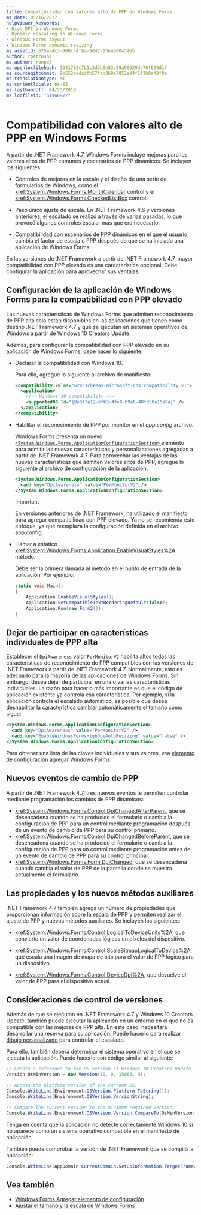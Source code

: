 ```yaml
---
title: Compatibilidad con valores alto de PPP en Windows Forms
ms.date: 05/16/2017
helpviewer_keywords:
- High DPI in Windows Forms
- Dynamic rescaling in Windows Forms
- Windows Forms layout
- Windows Forms dynamic resizing
ms.assetid: 075ea4c3-900c-4f8a-9dd2-13ea6804346b
author: rpetrusha
ms.author: ronpet
ms.openlocfilehash: 1641702c7b1c3d3b0e83c59a96529de70f699d17
ms.sourcegitcommit: 9b552addadfb57fab0b9e7852ed4f1f1b8a42f8e
ms.translationtype: MT
ms.contentlocale: es-ES
ms.lasthandoff: 04/23/2019
ms.locfileid: "61966972"
---
```

# <a name="high-dpi-support-in-windows-forms"></a>Compatibilidad con valores alto de PPP en Windows Forms

A partir de .NET Framework 4.7, Windows Forms incluye mejoras para los valores altos de PPP comunes y escenarios de PPP dinámicos. Se incluyen los siguientes:

- Controles de mejoras en la escala y el diseño de una serie de formularios de Windows, como el <xref:System.Windows.Forms.MonthCalendar> control y el <xref:System.Windows.Forms.CheckedListBox> control.

- Paso único ajuste de escala.  En .NET Framework 4.6 y versiones anteriores, el escalado se realizó a través de varias pasadas, lo que provocó algunos controles escalar más que era necesario.

- Compatibilidad con escenarios de PPP dinámicos en el que el usuario cambia el factor de escala o PPP después de que se ha iniciado una aplicación de Windows Forms.

En las versiones de .NET Framework a partir de .NET Framework 4.7, mayor compatibilidad con PPP elevado es una característica opcional. Debe configurar la aplicación para aprovechar sus ventajas.

## <a name="configuring-your-windows-forms-app-for-high-dpi-support"></a>Configuración de la aplicación de Windows Forms para la compatibilidad con PPP elevado

Las nuevas características de Windows Forms que admiten reconocimiento de PPP alta solo están disponibles en las aplicaciones que tienen como destino .NET Framework 4.7 y que se ejecutan en sistemas operativos de Windows a partir de Windows 10 Creators Update.

Además, para configurar la compatibilidad con PPP elevado en su aplicación de Windows Forms, debe hacer lo siguiente:

- Declarar la compatibilidad con Windows 10.

  Para ello, agregue lo siguiente al archivo de manifiesto:

  ```xml
  <compatibility xmlns="urn:schemas-microsoft-com:compatibility.v1">
    <application>
      <!-- Windows 10 compatibility -->
      <supportedOS Id="{8e0f7a12-bfb3-4fe8-b9a5-48fd50a15a9a}" />
    </application>
  </compatibility>
  ```

- Habilitar el reconocimiento de PPP por monitor en el *app.config* archivo.

  Windows Forms presenta un nuevo [ `<System.Windows.Forms.ApplicationConfigurationSection>` ](../configure-apps/file-schema/winforms/index.md) elemento para admitir las nuevas características y personalizaciones agregadas a partir de .NET Framework 4.7. Para aprovechar las ventajas de las nuevas características que admiten valores altos de PPP, agregue lo siguiente al archivo de configuración de la aplicación.

  ```xml
  <System.Windows.Forms.ApplicationConfigurationSection>
    <add key="DpiAwareness" value="PerMonitorV2" />
  </System.Windows.Forms.ApplicationConfigurationSection>
  ```

  > [!IMPORTANT]
  > En versiones anteriores de .NET Framework, ha utilizado el manifiesto para agregar compatibilidad con PPP elevado. Ya no se recomienda este enfoque, ya que reemplaza la configuración definida en el archivo app.config.

- Llamar a estático <xref:System.Windows.Forms.Application.EnableVisualStyles%2A> método.

  Debe ser la primera llamada al método en el punto de entrada de la aplicación. Por ejemplo:

  ```csharp
  static void Main()
  {
      Application.EnableVisualStyles();
      Application.SetCompatibleTextRenderingDefault(false);
      Application.Run(new Form2());
  }
  ```

## <a name="opting-out-of-individual-high-dpi-features"></a>Dejar de participar en características individuales de PPP alta

Establecer el `DpiAwareness` valor `PerMonitorV2` habilita altos todas las características de reconocimiento de PPP compatibles con las versiones de .NET Framework a partir de .NET Framework 4.7. Normalmente, esto es adecuado para la mayoría de las aplicaciones de Windows Forms. Sin embargo, desea dejar de participar en una o varias características individuales. La razón para hacerlo más importante es que el código de aplicación existente ya controla esa característica.  Por ejemplo, si la aplicación controla el escalado automático, es posible que desea deshabilitar la característica cambiar automáticamente el tamaño como sigue:

```xml
<System.Windows.Forms.ApplicationConfigurationSection>
  <add key="DpiAwareness" value="PerMonitorV2" />
  <add key="EnableWindowsFormsHighDpiAutoResizing" value="false" />
</System.Windows.Forms.ApplicationConfigurationSection>
```

Para obtener una lista de las claves individuales y sus valores, vea [elemento de configuración agregar Windows Forms](../configure-apps/file-schema/winforms/windows-forms-add-configuration-element.md).

## <a name="new-dpi-change-events"></a>Nuevos eventos de cambio de PPP

A partir de .NET Framework 4.7, tres nuevos eventos le permiten controlar mediante programación los cambios de PPP dinámicos:

- <xref:System.Windows.Forms.Control.DpiChangedAfterParent>, que se desencadena cuando se ha producido el formulario o cambia la configuración de PPP para un control mediante programación después de un evento de cambio de PPP para su control primario.
- <xref:System.Windows.Forms.Control.DpiChangedBeforeParent>, que se desencadena cuando se ha producido el formulario o cambia la configuración de PPP para un control mediante programación antes de un evento de cambio de PPP para su control principal.
- <xref:System.Windows.Forms.Form.DpiChanged>, que se desencadena cuando cambia el valor de PPP de la pantalla donde se muestra actualmente el formulario.

## <a name="new-helper-methods-and-properties"></a>Las propiedades y los nuevos métodos auxiliares

.NET Framework 4.7 también agrega un número de propiedades que proporcionan información sobre la escala de PPP y permiten realizar el ajuste de PPP y nuevos métodos auxiliares. Se incluyen los siguientes:

- <xref:System.Windows.Forms.Control.LogicalToDeviceUnits%2A>, que convierte un valor de coordenadas lógicas en píxeles del dispositivo.

- <xref:System.Windows.Forms.Control.ScaleBitmapLogicalToDevice%2A>, que escala una imagen de mapa de bits para el valor de PPP lógico para un dispositivo.

- <xref:System.Windows.Forms.Control.DeviceDpi%2A>, que devuelve el valor de PPP para el dispositivo actual.

## <a name="versioning-considerations"></a>Consideraciones de control de versiones

Además de que se ejecutan en .NET Framework 4.7 y Windows 10 Creators Update, también puede ejecutar la aplicación en un entorno en el que no es compatible con las mejoras de PPP alta. En este caso, necesitará desarrollar una reserva para su aplicación. Puede hacerlo para realizar [dibujo personalizado](./controls/user-drawn-controls.md) para controlar el escalado.

Para ello, también deberá determinar el sistema operativo en el que se ejecuta la aplicación. Puede hacerlo con código similar al siguiente:

```csharp
// Create a reference to the OS version of Windows 10 Creators Update.
Version OsMinVersion = new Version(10, 0, 15063, 0);

// Access the platform/version of the current OS.
Console.WriteLine(Environment.OSVersion.Platform.ToString());
Console.WriteLine(Environment.OSVersion.VersionString);

// Compare the current version to the minimum required version.
Console.WriteLine(Environment.OSVersion.Version.CompareTo(OsMinVersion));
```

Tenga en cuenta que la aplicación no detecte correctamente Windows 10 si no aparece como un sistema operativo compatible en el manifiesto de aplicación.

También puede comprobar la versión de .NET Framework que se compiló la aplicación:

```csharp
Console.WriteLine(AppDomain.CurrentDomain.SetupInformation.TargetFrameworkName);
```

## <a name="see-also"></a>Vea también

- [Windows Forms Agregar elemento de configuración](../configure-apps/file-schema/winforms/windows-forms-add-configuration-element.md)
- [Ajustar el tamaño y la escala de Windows Forms](adjusting-the-size-and-scale-of-windows-forms.md)
